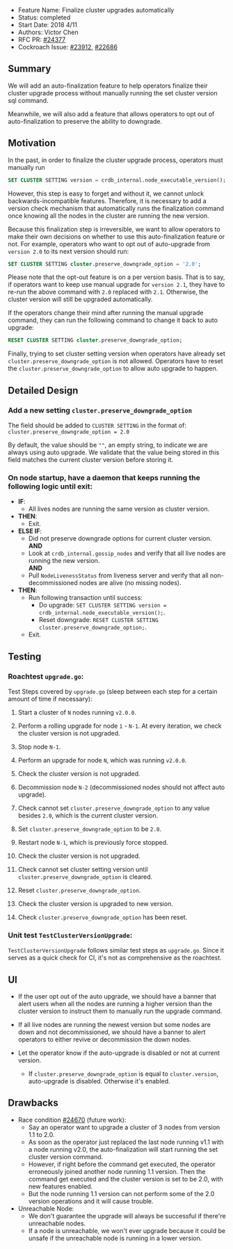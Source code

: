 - Feature Name: Finalize cluster upgrades automatically
- Status: completed
- Start Date: 2018 4/11
- Authors: Victor Chen
- RFC PR: [#24377](https://github.com/cockroachdb/cockroach/pull/24377)
- Cockroach Issue:
[#23912](https://github.com/cockroachdb/cockroach/issues/23912),
[#22686](https://github.com/cockroachdb/cockroach/issues/22686)

## Summary

We will add an auto-finalization feature to help operators finalize their
cluster upgrade process without manually running the set cluster version sql
command.

Meanwhile, we will also add a feature that allows operators to opt out of
auto-finalization to preserve the ability to downgrade.


## Motivation
In the past, in order to finalize the cluster upgrade process, operators must
manually run

```sql
SET CLUSTER SETTING version = crdb_internal.node_executable_version();
```

However, this step is easy to forget and without it, we cannot unlock
backwards-incompatible features. Therefore, it is necessary to add a version
check mechanism that automatically runs the finalization command once knowing
all the nodes in the cluster are running the new version.

Because this finalization step is irreversible, we want to allow
operators to make their own decisions on whether to use this auto-finalization
feature or not. For example, operators who want to opt out of auto-upgrade from
`version 2.0` to its next version should run:

```sql
SET CLUSTER SETTING cluster.preserve_downgrade_option = '2.0';
```

Please note that the opt-out feature is on a per version basis. That is to say,
if operators want to keep use manual upgrade for `version 2.1`, they have to
re-run the above command with `2.0` replaced with `2.1`. Otherwise, the cluster
version will still be upgraded automatically.

If the operators change their mind after running the manual upgrade command,
they can run the following command to change it back to auto upgrade:

```sql
RESET CLUSTER SETTING cluster.preserve_downgrade_option;
```

Finally, trying to set cluster setting version when operators have already set
`cluster.preserve_downgrade_option` is not allowed. Operators have to reset
the `cluster.preserve_downgrade_option` to allow auto upgrade to happen.


## Detailed Design

### Add a new setting `cluster.preserve_downgrade_option`

The field should be added to `CLUSTER SETTING` in the format of:
`cluster.preserve_downgrade_option = 2.0`

By default, the value should be `""`, an empty string, to indicate we are always
using auto upgrade. We validate that the value being stored in this field matches
the current cluster version before storing it.

### On node startup, have a daemon that keeps running the following logic until exit:

- **IF**:
  - All lives nodes are running the same version as cluster version.
- **THEN**:
  - Exit.
- **ELSE IF**:
  - Did not preserve downgrade options for current cluster version.
  <br>**AND**
  - Look at `crdb_internal.gossip_nodes` and verify that all live nodes are
  running the new version.
  <br>**AND**
  - Pull `NodeLivenessStatus` from liveness server and verify that all
  non-decommissioned nodes are alive (no missing nodes).
- **THEN**:
  - Run following transaction until success:
      - Do upgrade: `SET CLUSTER SETTING version = crdb_internal.node_executable_version();`.
      - Reset downgrade: `RESET CLUSTER SETTING cluster.preserve_downgrade_option;`.
  - Exit.


## Testing

### Roachtest `upgrade.go`:

Test Steps covered by `upgrade.go`
(sleep between each step for a certain amount of time if necessary):

1. Start a cluster of `N` nodes running `v2.0.0`.

2. Perform a rolling upgrade for node `1` - `N-1`. At every iteration, we check
the cluster version is not upgraded.

3. Stop node `N-1`.

4. Perform an upgrade for node `N`, which was running `v2.0.0`.

5. Check the cluster version is not upgraded.

6. Decommission node `N-2` (decommissioned nodes should not affect auto upgrade).

7. Check cannot set `cluster.preserve_downgrade_option` to any value besides
`2.0`, which is the current cluster version.

8. Set `cluster.preserve_downgrade_option` to be `2.0`.

9. Restart node `N-1`, which is previously force stopped.

10. Check the cluster version is not upgraded.

11. Check cannot set cluster setting version until `cluster.preserve_downgrade_option`
is cleared.

12. Reset `cluster.preserve_downgrade_option`.

13. Check the cluster version is upgraded to new version.

14. Check `cluster.preserve_downgrade_option` has been reset.

### Unit test `TestClusterVersionUpgrade`:

`TestClusterVersionUpgrade` follows similar test steps as `upgrade.go`. Since 
it serves as a quick check for CI, it's not as comprehensive as the roachtest.


## UI
- If the user opt out of the auto upgrade, we should have a banner that alert
users when all the nodes are running a higher version than the cluster version
to instruct them to manually run the upgrade command.

- If all live nodes are running the newest version but some nodes are down and
not decommissioned, we should have a banner to alert operators to either revive
or decommission the down nodes.

- Let the operator know if the auto-upgrade is disabled or not at current version.
  - If `cluster.preserve_downgrade_option` is equal to `cluster.version`,
  auto-upgrade is disabled. Otherwise it's enabled.


## Drawbacks
- Race condition
[#24670](https://github.com/cockroachdb/cockroach/issues/24670) (future work):
  - Say an operator want to upgrade a cluster of 3 nodes from version 1.1 to
  2.0.
  - As soon as the operator just replaced the last node running v1.1 with a
  node running v2.0, the auto-finalization will start running the set cluster
  version command.
  - However, if right before the command get executed, the operator erroneously
  joined another node running 1.1 version. Then the command get executed and
  the cluster version is set to be 2.0, with new features enabled.
  - But the node running 1.1 version can not perform some of the 2.0 version
  operations and it will cause trouble.
- Unreachable Node:
  - We don't guarantee the upgrade will always be successful if there're
  unreachable nodes.
  - If a node is unreachable, we won't ever upgrade because it could be unsafe
  if the unreachable node is running in a lower version.
